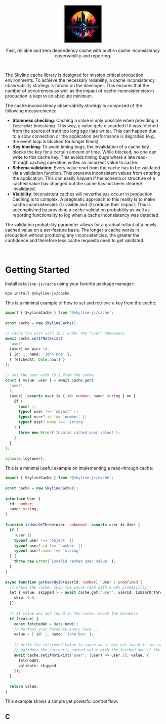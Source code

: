 <p align="center">
  <a href="https://skylinejs.com/" target="blank"><img src="https://raw.githubusercontent.com/skylinejs/skylinejs.github.io/main/img/logo-skyline.png" width="120" alt="Skyline" /></a>
</p>

<p align="center">
Fast, reliable and zero dependency cache with built-in cache inconsistency observability and reporting.
</p>
<br />

The Skyline cache library is designed for mission critical production environments. To achieve the necessary reliability, a cache inconsistency observability strategy is forced on the developer. This ensures that the number of occurrences as well as the impact of cache inconsistencies in production is kept to an absolute minimum.

The cache inconsistency observability strategy is comprised of the following measurements:

- **Staleness checking**: Caching a value is only possible when providing a `fetchedAt` timestamp. This way, a value gets discarded if it was fetched from the source of truth too long ago (late write). This can happen due to a slow connection or the application performance is degraded (e.g, the event loop is blocked for longer times)
- **Key blocking**: To avoid timing bugs, the invalidation of a cache key blocks the key for a certain amount of time. While blocked, no one can write to this cache key. This avoids timing bugs where a late read-through caching operation writes an incorrect value to cache.
- **Schema validation**: Every value read from the cache has to be validated via a validation function. This prevents inconsistent values from entering the application. This can easily happen if the schema or structure of a cached value has changed but the cache has not been cleared/ invalidated.
- **Visibility**: Inconsistent caches will nevertheless occurr in production. Caching is to complex. A pragmatic approach to this reality is to make cache inconsistencies (1) visible and (2) reduce their impact. This is accomplished by providing a cache validation probability as well as reporting functionality to log when a cache inconsistency was detected.

The validation probability parameter allows for a gradual rollout of a newly cached value on a per-feature basis. The longer a cache works in production without producing any inconsistencies, the greater the confidence and therefore less cache requests need to get validated.

<br />

# Getting Started

Install `@skyline-js/cache` using your favorite package manager:

```sh
npm install @skyline-js/cache
```

This is a minimal example of how to set and retrieve a key from the cache:

```ts
import { SkylineCache } from '@skyline-js/cache';

const cache = new SkylineCache();

// Cache the user with ID 1 under the "user" namespace
await cache.setIfNotExist(
  'user',
  (user) => user.id,
  { id: 1, name: 'John Doe' },
  { fetchedAt: Date.now() }
);

// Get the user with ID 1 from the cache
const { value: user } = await cache.get(
  'user',
  1,
  (user): asserts user is { id: number; name: string } => {
    if (
      !user ||
      typeof user !== 'object' ||
      typeof user?.id !== 'number' ||
      typeof user?.name !== 'string'
    ) {
      throw new Error(`Invalid cached user value!`);
    }
  }
);

console.log(user);
```

This is a minimal useful example on implementing a read-through cache:

```ts
import { SkylineCache } from '@skyline-js/cache';

const cache = new SkylineCache();

interface User {
  id: number;
  name: string;
}

function isUserOrThrow(user: unknown): asserts user is User {
  if (
    !user ||
    typeof user !== 'object' ||
    typeof user?.id !== 'number' ||
    typeof user?.name !== 'string'
  ) {
    throw new Error(`Invalid cached user value!`);
  }
}

async function getUserById(userId: number): User | undefined {
  // Check the cache, skip the cache read with a 50% probability
  let { value, skipped } = await cache.get('user', userId, isUserOrThrow, {
    skip: 0.5,
  });

  // If value was not found in the cache, check the database
  if (!value) {
    const fetchedAt = Date.now();
    // Perform your database query here ...
    value = { id: 1, name: 'John Doe' };

    // Write the retrieved value to cache as it was not found in the cache earlier.
    // Validate the currently cached value with the fetched one if the cache read was skipped
    await cache.setIfNotExist('user', (user) => user.id, value, {
      fetchedAt,
      validate: skipped,
    });
  }

  return value;
}
```

This example shows a simple yet powerful control flow.

<!-- As you can see, Skyline is not your usual cache with simple `cache.set` and `cache.get` functions. This is intentional - let's get the ball rolling. -->

## C
